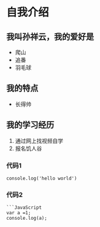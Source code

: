 # 自我介绍
## 我叫孙祥云，我的爱好是
* 爬山
* 追番
* 羽毛球
## 我的特点
* 长得帅
## 我的学习经历
1. 通过网上找视频自学
2. 报名饥人谷

### 代码1
    console.log('hello world')

### 代码2
    ```JavaScript
    var a =1;
    console.log(a);
